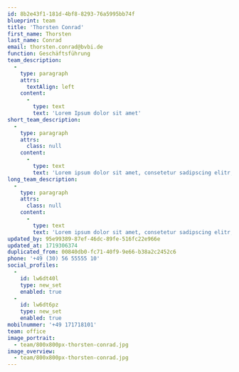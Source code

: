 ```yaml
---
id: 8b2e43f1-181d-4bf8-8293-76a5995bb74f
blueprint: team
title: 'Thorsten Conrad'
first_name: Thorsten
last_name: Conrad
email: thorsten.conrad@bvbi.de
function: Geschäftsführung
team_description:
  -
    type: paragraph
    attrs:
      textAlign: left
    content:
      -
        type: text
        text: 'Lorem Ipsum dolor sit amet'
short_team_description:
  -
    type: paragraph
    attrs:
      class: null
    content:
      -
        type: text
        text: 'Lorem ipsum dolor sit amet, consetetur sadipscing elitr, sed diam nonumy eirmod tempor invidunt ut labore et dolore magna aliquyam erat, sed diam voluptua. Lorem ipsum dolor sit amet, consetetur sadipscing elitr, sed diam nonumy eirmod tempor invidunt ut labore et dolore magna aliquyam erat, sed diam voluptua. '
long_team_description:
  -
    type: paragraph
    attrs:
      class: null
    content:
      -
        type: text
        text: 'Lorem ipsum dolor sit amet, consetetur sadipscing elitr, sed diam nonumy eirmod tempor invidunt ut labore et dolore magna aliquyam erat, sed diam voluptua. Lorem ipsum dolor sit amet, consetetur sadipscing elitr, sed diam nonumy eirmod tempor invidunt ut labore et dolore magna aliquyam erat, sed diam voluptua. Lorem ipsum dolor sit amet, consetetur sadipscing elitr, sed diam nonumy eirmod tempor invidunt ut labore et dolore magna aliquyam erat, sed diam voluptua. Lorem ipsum dolor sit amet, consetetur sadipscing elitr, sed diam nonumy eirmod tempor invidunt ut labore et dolore magna aliquyam erat, sed diam voluptua. '
updated_by: 95e99389-87ef-46dc-89fe-516fc22e966e
updated_at: 1719306374
duplicated_from: 00840db0-fc71-40f9-9e66-b38a2c2452c6
phone: '+49 (30) 56 55555 10'
social_profiles:
  -
    id: lw6dt40l
    type: new_set
    enabled: true
  -
    id: lw6dt6pz
    type: new_set
    enabled: true
mobilnummer: '+49 171718101'
team: office
image_portrait:
  - team/800x800px-thorsten-conrad.jpg
image_overview:
  - team/800x800px-thorsten-conrad.jpg
---
```

